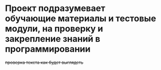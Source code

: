 # Проект подразумевает обучающие материалы и тестовые модули, на проверку и закрепление знаний в программировании #
~~проверка текста как будет выглядеть~~

